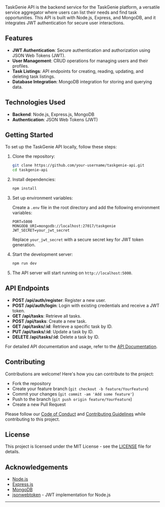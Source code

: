 

TaskGenie API is the backend service for the TaskGenie platform, a versatile service aggregator where users can list their needs and find task opportunities. This API is built with Node.js, Express, and MongoDB, and it integrates JWT authentication for secure user interactions.

## Features

- **JWT Authentication**: Secure authentication and authorization using JSON Web Tokens (JWT).
- **User Management**: CRUD operations for managing users and their profiles.
- **Task Listings**: API endpoints for creating, reading, updating, and deleting task listings.
- **Database Integration**: MongoDB integration for storing and querying data.

## Technologies Used

- **Backend**: Node.js, Express.js, MongoDB
- **Authentication**: JSON Web Tokens (JWT)

## Getting Started

To set up the TaskGenie API locally, follow these steps:

1. Clone the repository:

   ```bash
   git clone https://github.com/your-username/taskgenie-api.git
   cd taskgenie-api
   ```

2. Install dependencies:

   ```bash
   npm install
   ```

3. Set up environment variables:

   Create a `.env` file in the root directory and add the following environment variables:

   ```plaintext
   PORT=5000
   MONGODB_URI=mongodb://localhost:27017/taskgenie
   JWT_SECRET=your_jwt_secret
   ```

   Replace `your_jwt_secret` with a secure secret key for JWT token generation.

4. Start the development server:

   ```bash
   npm run dev
   ```

5. The API server will start running on `http://localhost:5000`.

## API Endpoints

- **POST /api/auth/register**: Register a new user.
- **POST /api/auth/login**: Login with existing credentials and receive a JWT token.
- **GET /api/tasks**: Retrieve all tasks.
- **POST /api/tasks**: Create a new task.
- **GET /api/tasks/:id**: Retrieve a specific task by ID.
- **PUT /api/tasks/:id**: Update a task by ID.
- **DELETE /api/tasks/:id**: Delete a task by ID.

For detailed API documentation and usage, refer to the [API Documentation](API_DOCS.md).

## Contributing

Contributions are welcome! Here's how you can contribute to the project:

- Fork the repository
- Create your feature branch (`git checkout -b feature/YourFeature`)
- Commit your changes (`git commit -am 'Add some feature'`)
- Push to the branch (`git push origin feature/YourFeature`)
- Create a new Pull Request

Please follow our [Code of Conduct](CODE_OF_CONDUCT.md) and [Contributing Guidelines](CONTRIBUTING.md) while contributing to this project.

## License

This project is licensed under the MIT License - see the [LICENSE](LICENSE) file for details.

## Acknowledgements

- [Node.js](https://nodejs.org/)
- [Express.js](https://expressjs.com/)
- [MongoDB](https://www.mongodb.com/)
- [jsonwebtoken](https://www.npmjs.com/package/jsonwebtoken) - JWT implementation for Node.js

---
